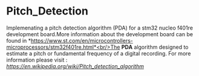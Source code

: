 # Pitch_Detection
Implemenating a pitch detection algorithm (PDA) for a stm32 nucleo f401re development board.More information about the development board can be found in *https://www.st.com/en/microcontrollers-microprocessors/stm32f401re.html*<br/>The **PDA** algorithm designed to estimate a pitch or fundamental frequency of a digital recording.
For more information please visit : *https://en.wikipedia.org/wiki/Pitch_detection_algorithm*




